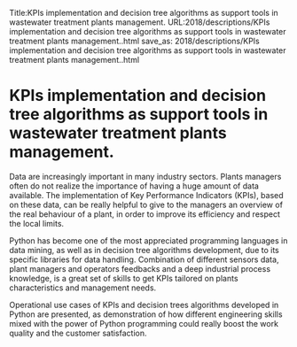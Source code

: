 Title:KPIs implementation and decision tree algorithms as support tools in wastewater treatment plants management.
URL:2018/descriptions/KPIs implementation and decision tree algorithms as support tools in wastewater treatment plants management..html
save_as: 2018/descriptions/KPIs implementation and decision tree algorithms as support tools in wastewater treatment plants management..html



# KPIs implementation and decision tree algorithms as support tools in wastewater treatment plants management.
Data are increasingly important in many industry sectors. Plants managers often do not realize the importance of having a huge amount of data available. The implementation of Key Performance Indicators (KPIs), based on these data, can be really helpful to give to the managers an overview of the real behaviour of a plant, in order to improve its efficiency and respect the local limits.

Python has become one of the most appreciated programming languages in data mining, as well as in decision tree algorithms development, due to its specific libraries for data handling. Combination of different sensors data, plant managers and operators feedbacks and a deep industrial process knowledge, is a great set of skills to get KPIs tailored on plants characteristics and management needs.

Operational use cases of KPIs and decision trees algorithms developed in Python are presented, as demonstration of how different engineering skills mixed with the power of Python programming could really boost the work quality and the customer satisfaction.